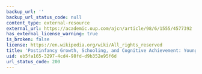 ```yaml
---
backup_url: ''
backup_url_status_code: null
content_type: external-resource
external_url: https://academic.oup.com/ajcn/article/98/6/1555/4577392
has_external_license_warning: true
is_broken: false
license: https://en.wikipedia.org/wiki/All_rights_reserved
title: 'Postinfancy Growth, Schooling, and Cognitive Achievement: Young Lives'
uid: eb5fa165-3297-4cd4-98fd-d9b352e95f6d
url_status_code: 200
---
```

